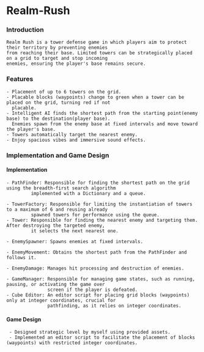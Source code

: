 # Realm-Rush

### Introduction
    Realm Rush is a tower defense game in which players aim to protect their territory by preventing enemies
    from reaching their base. Limited towers can be strategically placed on a grid to target and stop incoming
    enemies, ensuring the player's base remains secure.

### Features
    - Placement of up to 6 towers on the grid.
    - Placable blocks (waypoints) change to green when a tower can be placed on the grid, turning red if not 
      placable.
    - Intelligent AI finds the shortest path from the starting point(enemy base) to the destination(player base).
      Enemies spawn from the enemy base at fixed intervals and move toward the player's base.
    - Towers automatically target the nearest enemy.
    - Enjoy spacious vibes and immersive sound effects.

### Implementation and Game Design
#### Implementation
    - PathFinder: Responsible for finding the shortest path on the grid using the breadth-first search algorithm 
             implemented with a Dictionary and a queue.
    
    - TowerFactory: Responsible for limiting the instantiation of towers to a maximum of 6 and reusing already 
             spawned towers for performance using the queue.
    - Tower: Responsible for finding the nearest enemy and targeting them. After destroying the targeted enemy, 
             it selects the next nearest one.
             
    - EnemySpawner: Spawns enemies at fixed intervals.
    
    - EnemyMovement: Obtains the shortest path from the PathFinder and follows it.
    
    - EnemyDamage: Manages hit processing and destruction of enemies.
    
    - GameManager: Responsible for managing game states, such as running, pausing, or activating the game over 
                   screen if the player is defeated.
    - Cube Editor: An editor script for placing grid blocks (waypoints) only at integer coordinates, crucial for 
                   pathfinding, as it relies on integer coordinates.
 #### Game Design
     - Designed strategic level by myself using provided assets.
     - Implemented an editor script to facilitate the placement of blocks (waypoints) with restricted integer coordinates.
